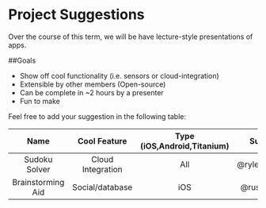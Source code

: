 Project Suggestions
===================

Over the course of this term, we will be have lecture-style presentations of apps. 

##Goals
* Show off cool functionality (i.e. sensors or cloud-integration)
* Extensible by other members (Open-source)
* Can be complete in ~2 hours by a presenter
* Fun to make

Feel free to add your suggestion in the following table:

| Name | Cool Feature | Type (iOS,Android,Titanium) | Suggester |
| :------: | :----------------: | :-------------------------------------: | :-------------: |
| Sudoku Solver | Cloud Integration | All | @ryleyherrington |
| Brainstorming Aid | Social/database | iOS | @russellbarnes |
 


